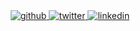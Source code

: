 
<div align="center">
<a href="https://github.com/NBK-01" target="_blank">
<img src=https://img.shields.io/badge/github-064439.svg?&style=for-the-badge&logo=github&logoColor=a57c00 alt=github style="margin-bottom: 5px;" />
</a>
<a href="https://twitter.com/NBK_dev" target="_blank">
<img src=https://img.shields.io/badge/twitter-064439.svg?&style=for-the-badge&logo=twitter&logoColor=a57c00 alt=twitter style="margin-bottom: 5px;" />
</a>
<a href="https://linkedin.com/in/nayef-kanaan-4aa1b1183" target="_blank">
<img src=https://img.shields.io/badge/linkedin-064439.svg?&style=for-the-badge&logo=linkedin&logoColor=a57c00 alt=linkedin style="margin-bottom: 5px;" />
</a>
</div>  
  


 






